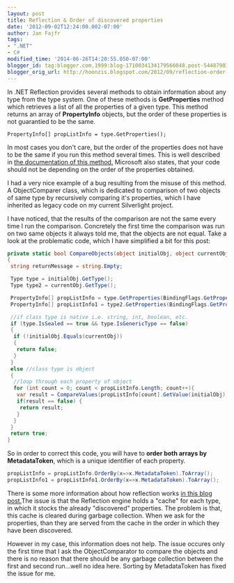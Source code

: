 ```yaml
---
layout: post
title: Reflection & Order of discovered properties
date: '2012-09-02T12:24:00.002-07:00'
author: Jan Fajfr
tags:
- ".NET"
- C#
modified_time: '2014-06-26T14:20:55.050-07:00'
blogger_id: tag:blogger.com,1999:blog-1710034134179566048.post-5448790318473932249
blogger_orig_url: http://hoonzis.blogspot.com/2012/09/reflection-order-of-discovered.html
---
```

In .NET Reflection provides several methods to obtain information about any type from the type system. One of these methods is **GetProperties** method which retrieves a list of all the properties of a given type. This method returns an array of **PropertyInfo** objects, but the order of these properties is not guarantied to be the same.

```
PropertyInfo[] propListInfo = type.GetProperties();
```

In most cases you don't care, but the order of the properties does not have to be the same if you run this method several times. This is well described in [the documentation of this
method.](http://msdn.microsoft.com/en-us/library/kyaxdd3x.aspx) Microsoft also states, that your code should not be depending on the order of the properties obtained.

I had a very nice example of a bug resulting from the misuse of this
method. A ObjectComparer class, which is dedicated to comparison of two
objects of same type by recursively comparing it's properties, which I
have inherited as legacy code on my current Silverlight project.

I have noticed, that the results of the comparison are not the same
every time I run the comparison. Concretely the first time the
comparison was run on two same objects it always told me, that the
objects are not equal. Take a look at the problematic code, which I have
simplified a bit for this post:

```cs
private static bool CompareObjects(object initialObj, object currentObj, IList<String> filter)
{
 string returnMessage = string.Empty;

 Type type = initialObj.GetType();
 Type type2 = currentObj.GetType();

 PropertyInfo[] propListInfo = type.GetProperties(BindingFlags.GetProperty | BindingFlags.Public | BindingFlags.Instance).Where(x => !filter.Contains(x.Name)).ToArray();
 PropertyInfo[] propListInfo1 = type2.GetProperties(BindingFlags.GetProperty | BindingFlags.Public | BindingFlags.Instance).Where(x => !filter.Contains(x.Name)).ToArray();

 //if class type is native i.e. string, int, boolean, etc.
 if (type.IsSealed == true && type.IsGenericType == false)
 {
  if (!initialObj.Equals(currentObj))
  {
   return false;
  }
 }
 else //class type is object
 {
  //loop through each property of object
  for (int count = 0; count < propListInfo.Length; count++){
   var result = CompareValues(propListInfo[count].GetValue(initialObj),propListInfo2[count].GetValue(currentObj));
   if(result == false) {
    return result;
   }
  }
 }
 return true;
}
```

So in order to correct this code, you will have to **order both arrays
by MetadataToken**, which is a unique identifier of each property.

```cs
propListInfo = propListInfo.OrderBy(x=>x.MetadataToken).ToArray();
propListInfo1 = propListInfo1.OrderBy(x=>x.MetadataToken).ToArray();
```

There is some more information about how reflection works [in this blog
post.](http://blogs.msdn.com/b/haibo_luo/archive/2006/07/09/661091.aspx)The
issue is that the Reflection engine holds a "cache" for each type, in
which it stocks the already "discovered" properties. The problem is
that, this cache is cleared during garbage collection. When we ask for
the properties, than they are served from the cache in the order in
which they have been discovered.

However in my case, this information does not help. The issue occures
only the first time that I ask the ObjectComparator to compare the
objects and there is no reason that there should be any garbage
collection between the first and second run...well no idea here. Sorting
by MetadataToken has fixed the issue for me.
